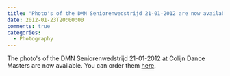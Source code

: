 ```yaml
---
title: "Photo's of the DMN Seniorenwedstrijd 21-01-2012 are now available"
date: 2012-01-23T20:00:00
comments: true
categories: 
  - Photography
---
```

The photo's of the DMN Seniorenwedstrijd 21-01-2012 at Colijn Dance Masters are
now available. You can order them [here](http://oypo.nl/pixxer.asp?id=B1835D91132DA171).
